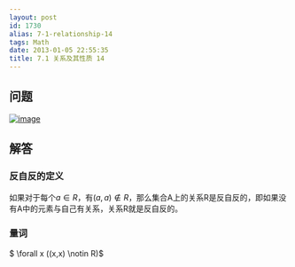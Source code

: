 ```yaml
---
layout: post
id: 1730
alias: 7-1-relationship-14
tags: Math
date: 2013-01-05 22:55:35
title: 7.1 关系及其性质 14
---
```


## 问题

[![image](http://freewind.me/wp-content/uploads/2013/01/image_thumb96.png "image")](http://freewind.me/wp-content/uploads/2013/01/image96.png)

## 解答

### 反自反的定义

如果对于每个$a \in R$，有$(a,a) \notin R$，那么集合A上的关系R是反自反的，即如果没有A中的元素与自己有关系，关系R就是反自反的。

### 量词

$ \forall x ((x,x) \notin R)$
